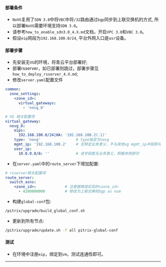 #### 部署条件

+ `NoVG`复用了`SDN 3.0`中将`VBC`中将`/32`路由通过`bgp`同步到上联交换机的方式, 所以部署`NoVG`需要环境支持`SDN 3.0`。
+ 请参考`how_to_enable_sdn3.0_4.X.md`文档，开启`VPC 3.0`和`VBC 3.0`。
+ 假设`eip`网段为`192.168.100.0/24`, 平台外网入口是`asr`设备。

#### 部署步骤

+ 先安装无`VG`的环境，将青云平台部署好;
+ 部署rsserver，如已部署则跳过，部署步骤见`how_to_deploy_rsserver_4.X.md`;
+ 修改`server.yaml`配置文件

```yaml
common:
  zone_settings:
    <zone_id>:
      virtual_gateways:
        - 'novg_0'

# VG 相关配置项
virtual_gateway:
  novg_0:
    eips:
      192.168.100.0/24|HA: '192.168.100.2(.1)'
    type: 'novg'                # type指定为novg
    mgmt_ip: '192.168.100.2'    # 无特定业务意义，不与其他vg mgmt_ip冲突即可， 在eip网段内随意选取一个
    user_ip:
      10.0.0.0/8: ''            # 该字段暂无业务意义，照搬本例即可
```

+ 在`server.yaml`中的`route_server`下增加配置:

```yaml
# rsserver相关配置项
route_server:
  switch_asns:
    <zone_id>:             # 注意替换成实际的<zone_id>
      - 4200000000         # 修改为上联交换机bgp as num
```

+ 构建`global-conf`包:

```bash
/pitrix/upgrade/build_global_conf.sh
```

+ 更新到所有节点:

```bash
/pitrix/upgrade/update.sh -f all pitrix-global-conf
```

#### 测试

+ 在环境中注册`eip`，绑定到`vm`，测试连通性即可。

***
